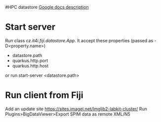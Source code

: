 #HPC datastore
[Google docs description](https://docs.google.com/document/d/1ZeLc83dyNE9USBuvSCLEVGK-zQzUKFb7VGhOlVIRBvU/edit)

# Start server
Run class _cz.it4i.fiji.datastore.App_. It accept these properties (passed as -D<property.name>)
- datastore.path
- quarkus.http.port
- quarkus.http.host

or run start-server <datastore.path> <hostname> <portnumber>

# Run client from Fiji
Add an update site https://sites.imagej.net/Imglib2-labkit-cluster/
Run Plugins>BigDataViewer>Export SPIM data as remote XML/N5

